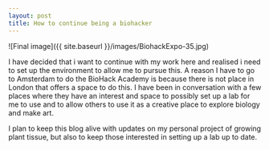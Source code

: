 ```yaml
---
layout: post
title: How to continue being a biohacker
---
```



![Final image]({{ site.baseurl }}/images/BiohackExpo-35.jpg)

I have decided that i want to continue with my work here and realised i need to set up the environment to allow me to pursue this.
A reason I have to go to Amsterdam to do the BioHack Academy is because there is not place in London that offers a space to do this.
I have been in conversation with a few places where they have an interest and space to possibly set up a lab for me to use and to allow others to use it as a creative place to explore biology and make art.

I plan to keep this blog alive with updates on my personal project of growing plant tissue, but also to keep those interested in setting up a lab up to date.
